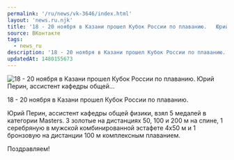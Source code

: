 ```yaml
---
permalink: '/ru/news/vk-3646/index.html'
layout: 'news.ru.njk'
title: '18 - 20 ноября в Казани прошел Кубок России по плаванию.   Юрий Перин, ассистент кафедры общей…'
source: ВКонтакте
tags:
  - news_ru
description: '18 - 20 ноября в Казани прошел Кубок России по плаванию.   Юрий Перин, ассистент кафедры общей…'
updatedAt: 1480155673
---
```

![18 - 20 ноября в Казани прошел Кубок России по плаванию.   Юрий Перин, ассистент кафедры общей…](https://sun9-51.userapi.com/impf/c636816/v636816596/3ce7d/pPpbRw75Rr0.jpg?size=800x533&quality=96&proxy=1&sign=023eff19bfb2554cc739ed6a460ae095&c_uniq_tag=8mzSOHwKQmBIEuPyN8RWaUcIRKX9of_uUUduKA3gXNw&type=album)

18 - 20 ноября в Казани прошел Кубок России по плаванию.

Юрий Перин, ассистент кафедры общей физики, взял 5 медалей в категории Masters. 3 золотые на дистанциях 50, 100 и 200 м на спине, 1 серебряную в мужской комбинированной эстафете 4x50 м и 1 бронзовую на дистанции 100 м комплексным плаванием.

Поздравляем!
